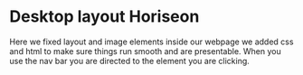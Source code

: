 # Desktop layout Horiseon

[
](https://bt616.github.io/)

Here we fixed layout and image elements inside our webpage 
we added css and html to make sure things run smooth and are presentable.
When you use the nav bar you are directed to the element you are clicking. 


